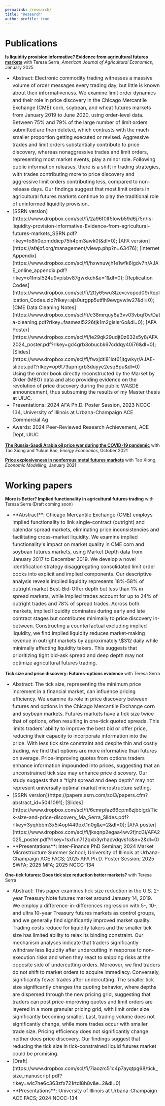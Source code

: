 ```yaml
---
permalink: /research/
title: "Research"
author_profile: true
---
```

# Publications

[**Is liquidity provision informative? Evidence from agricultural futures markets**](https://onlinelibrary.wiley.com/doi/full/10.1111/ajae.12479) with Teresa Serra, *American Journal of Agricultural Economics*, January 2025
<ul>
<li style="font-size: 16px; line-height:1.5;"> Abstract: Electronic commodity trading witnesses a massive volume of order messages every trading day, but little is known about their informativeness. We examine limit order dynamics and their role in price discovery in the Chicago Mercantile Exchange (CME) corn, soybean, and wheat futures markets from January 2019 to June 2020, using order-level data. Between 75% and 79% of the large number of limit orders submitted are then deleted, which contrasts with the much smaller proportion getting executed or revised. Aggressive trades and limit orders substantially contribute to price discovery, whereas nonaggressive trades and limit orders, representing most market events, play a minor role. Following public information releases, there is a shift in trading strategies, with trades contributing more to price discovery and aggressive limit orders contributing less, compared to non-release days. Our findings suggest that most limit orders in agricultural futures markets continue to play the traditional role of uninformed liquidity provision.</li>
<li style="font-size: 16px; line-height:1.5;">[SSRN version](https://www.dropbox.com/scl/fi/2a96f0lf5lowb59d6j75n/Is-liquidity-provision-informative-Evidence-from-agricultural-futures-markets_SSRN.pdf?rlkey=fo8h0epmddicp75h4pm3awk0t&dl=0); [AFA version](https://afajof.org/management/viewp.php?n=63476); [Internet Appendix](https://www.dropbox.com/scl/fi/hxwnuwjh1e1wfk6lgdv7h/AJAE_online_appendix.pdf?rlkey=o1fmsl524u9vpisbv87gwxkch&e=1&dl=0); [Replication Codes](https://www.dropbox.com/scl/fi/2tty65wu3lzevcvoped09/Replication_Codes.zip?rlkey=ajs0urgpp5utflh9ewgvwiw27&dl=0); [CME Data Cleaning Notes](https://www.dropbox.com/scl/fi/c38mrquy6a3vv03vbqf0v/Data-cleaning.pdf?rlkey=faameal5226tjk1m2gislsr6o&dl=0); [AFA Poster](https://www.dropbox.com/scl/fi/ie29qk29udjt0z632s5y8/AFA2024_poster.pdf?rlkey=gd4grb3obucbk67cddqy40i76&dl=0); [Slides](https://www.dropbox.com/scl/fi/fwxjdti81lot61jtgwkyr/AJAE-slides.pdf?rlkey=op6t73upmgrb3duyye2esq8pu&dl=0)</li>
<span style="font-size: 16px;">Using the order book directly reconstructed by the Market by Order (MBO) data and also providing evidence on the revolution of price discovery during the public WASDE announcement, thus subsuming the results of my Master thesis at UIUC.</li>
<li style="font-size: 16px; line-height:1.5;">Presentations: 2024 AFA Ph.D. Poster Session, 2023 NCCC-134, University of Illinois at Urbana-Champaign ACE Commercial Ag</li>
<li style="font-size: 16px; line-height:1.5;">Awards: 2024 Peer-Reviewed Research Achievement, ACE Dept, UIUC</li>
</ul>

[**The Russia-Saudi Arabia oil price war during the COVID-19 pandemic**](https://www.sciencedirect.com/science/article/pii/S0140988321003984?via%3Dihub) with Tao Xiong and Yukun Bao, *Energy Economics*, October 2021

[**Price explosiveness in nonferrous metal futures markets**](https://www.sciencedirect.com/science/article/pii/S0264999320311962?via%3Dihub) with Tao Xiong, *Economic Modelling*, January 2021


# Working papers
**More is Better? Implied functionality in agricultural futures trading** with Teresa Serra (Draft coming soon)
<ul>
<li style="font-size: 16px; line-height:1.5;">**Abstract**: Chicago Mercantile Exchange (CME) employs implied functionality to link single-contract (outright) and calendar spread markets, eliminating price inconsistencies and facilitating cross-market liquidity. We examine implied functionality's impact on market quality in CME corn and soybean futures markets, using Market Depth data from January 2017 to December 2019. We develop a novel identification strategy disaggregating consolidated limit order books into explicit and implied components. Our descriptive analysis reveals implied liquidity represents 18%-58% of outright market Best-Bid-Offer depth but less than 1% in spread markets, while implied trades account for up to 24% of outright trades and 78% of spread trades. Across both markets, implied liquidity dominates during early and late contract stages but contributes minimally to price discovery in-between. Constructing a counterfactual excluding implied liquidity, we find implied liquidity reduces market-making revenue in outright markets by approximately \$312 daily while minimally affecting liquidity takers. This suggests that prioritizing tight bid-ask spread and deep depth may not optimize agricultural futures trading.</li>
</ul>

**Tick size and price discovery: Futures-options evidence** with Teresa Serra
<ul>
<li style="font-size: 16px; line-height:1.5;">Abstract: The tick size, representing the minimum price increment in a financial market, can influence pricing efficiency. We examine its role in price discovery between futures and options in the Chicago Mercantile Exchange corn and soybean markets. Futures markets have a tick size twice that of options, often resulting in one-tick quoted spreads. This limits traders’ ability to improve the best bid or offer price, reducing their capacity to incorporate information into the price. With less tick size constraint and despite thin and costly trading, we find that options are more informative than futures on average. Price-improving quotes from options traders enhance information impounded into prices, suggesting that an unconstrained tick size may enhance price discovery. Our study suggests that a “tight spread and deep depth” may not represent universally optimal market microstructure setting.</li>
<li style="font-size: 16px; line-height:1.5;">[SSRN version](https://papers.ssrn.com/sol3/papers.cfm?abstract_id=5041091); [Slides](https://www.dropbox.com/scl/fi/6cmrpfaz66cpm6zjbblgd/Tick-size-and-price-discovery_Ma_Serra_Slides.pdf?rlkey=3yqhbbm3x5i4opl449oxt1n0g&e=2&dl=0); [AFA poster](https://www.dropbox.com/scl/fi/jksqnp2egaa4wv2fjnd3l/AFA2025_poster.pdf?rlkey=1sxfun712qxb3yrhacvdqvs1c&e=2&dl=0)</li>
<li style="font-size: 16px;">**Presentations**: Inter-Finance PhD Seminar; 2024 Market Microstructure Summer School; University of Illinois at Urbana-Champaign ACE FACS; 2025 AFA Ph.D. Poster Session; 2025 SWFA; 2025 MFA; 2025 NCCC-134</li>
</ul>

**One-tick futures: Does tick size reduction better markets?** with Teresa Serra
<ul>
<li style="font-size: 16px;line-height:1.5;">Abstract: This paper examines tick size reduction in the U.S. 2-year Treasury Note futures market around January 14, 2019. We employ a difference-in-differences regression with 5-, 10-, and ultra 10-year Treasury futures markets as control groups, and we generally find significantly improved market quality. Trading costs reduce for liquidity takers and the smaller tick size has limited ability to relax its binding constraint. Our mechanism analyses indicate that traders significantly withdraw less liquidity after undercutting in response to non-execution risks and when they react to snipping risks at the opposite side of undercutting orders. Moreover, we find traders do not shift to market orders to acquire immediacy. Conversely, significantly fewer trades after undercutting. The smaller tick size significantly changes the quoting behavior, where depths are dispersed through the new pricing grid, suggesting that traders can post price-improving quotes and limit orders are layered in a more granular pricing grid, with limit order size significantly becoming smaller. Last, trading volume does not significantly change, while more trades occur with smaller trade size. Pricing efficiency does not significantly change neither does price discovery. Our findings suggest that reducing the tick size in tick-constrained liquid futures market could be promising.</li>
<li style="font-size: 16px;line-height:1.5;">[Draft](https://www.dropbox.com/scl/fi/7iaozrc51c4p7ayqtpg68/tick_size_manuscript.pdf?rlkey=wlc7ne6c363zfx721rtdl8h8v&e=2&dl=0)</li>
<li style="font-size: 16px;line-height:1.5;">**Presentations**: University of Illinois at Urbana-Champaign ACE FACS; 2024 NCCC-134</li>
</ul>
